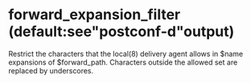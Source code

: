 # forward_expansion_filter (default:see"postconf-d"output) 


Restrict the characters that the local(8) delivery agent allows in
$name expansions of $forward_path.  Characters outside the
allowed set are replaced by underscores.



